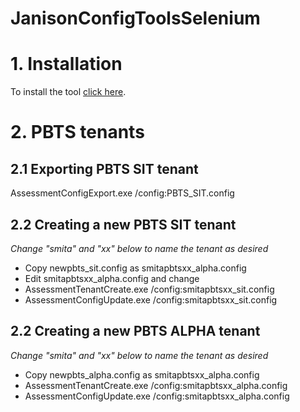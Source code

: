 # JanisonConfigToolsSelenium

# 1. Installation

To install the tool [click here](https://github.com/seanhaydongriffin/JanisonConfigToolsSelenium/releases).

# 2. PBTS tenants

## 2.1 Exporting PBTS SIT tenant

AssessmentConfigExport.exe /config:PBTS_SIT.config

## 2.2 Creating a new PBTS SIT tenant

_Change "smita" and "xx" below to name the tenant as desired_

- Copy newpbts_sit.config as smitapbtsxx_alpha.config
- Edit smitapbtsxx_alpha.config and change 
- AssessmentTenantCreate.exe /config:smitapbtsxx_sit.config
- AssessmentConfigUpdate.exe /config:smitapbtsxx_sit.config

## 2.2 Creating a new PBTS ALPHA tenant

_Change "smita" and "xx" below to name the tenant as desired_

- Copy newpbts_alpha.config as smitapbtsxx_alpha.config
- AssessmentTenantCreate.exe /config:smitapbtsxx_alpha.config
- AssessmentConfigUpdate.exe /config:smitapbtsxx_alpha.config

